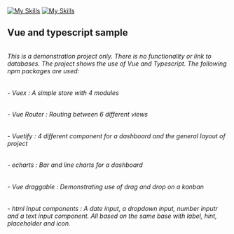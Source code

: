 [![My Skills](https://skills.thijs.gg/icons?i=vue)](https://skills.thijs.gg)
[![My Skills](https://skills.thijs.gg/icons?i=ts)](https://skills.thijs.gg)

## **Vue and typescript sample**
######
###### This is a demonstration project only. There is no functionality or link to databases. The project shows the use of Vue and Typescript. The following npm packages are used:
###### 
######  - Vuex : A simple store with 4 modules
######
######  - Vue Router : Routing between 6 different views
######
######  - Vuetify : 4 different component for a dashboard and the general layout of project
######
######  - echarts : Bar and line charts for a dashboard
######
######  - Vue draggable : Demonstrating use of drag and drop on a kanban
######
######  - html Input components : A date input, a dropdown input, number inputr and a text input component. All based on the same base with label, hint, placeholder and icon.

